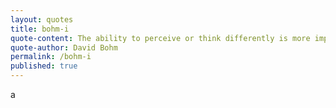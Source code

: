 ```yaml
---
layout: quotes
title: bohm-i
quote-content: The ability to perceive or think differently is more important than the knowledge gained.
quote-author: David Bohm
permalink: /bohm-i
published: true
---
```

a

